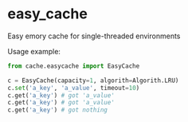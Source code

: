 easy_cache
==========

Easy emory cache for single-threaded environments

Usage example:

```python
from cache.easycache import EasyCache

c = EasyCache(capacity=1, algorith=Algorith.LRU)
c.set('a_key', 'a_value', timeout=10)
c.get('a_key') # got 'a_value'
c.get('a_key') # got 'a_value'
c.get('a_key') # got nothing
```
